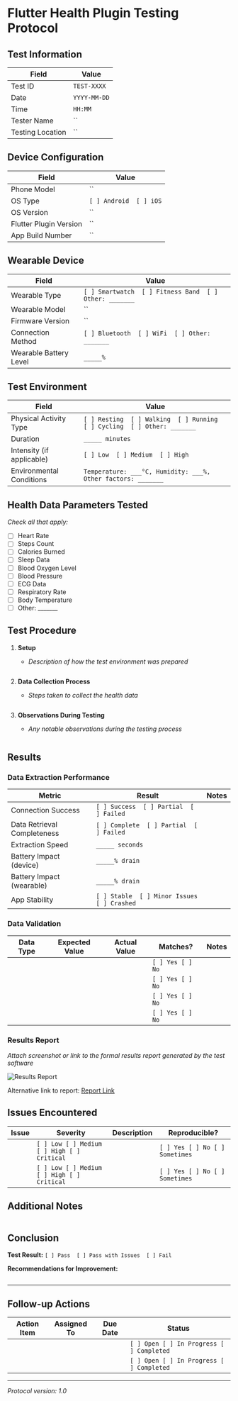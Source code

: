 # Flutter Health Plugin Testing Protocol

## Test Information

| Field | Value |
|-------|-------|
| Test ID | `TEST-XXXX` |
| Date | `YYYY-MM-DD` |
| Time | `HH:MM` |
| Tester Name | `` |
| Testing Location | `` |

## Device Configuration

| Field | Value |
|-------|-------|
| Phone Model | `` |
| OS Type | `[ ] Android  [ ] iOS` |
| OS Version | `` |
| Flutter Plugin Version | `` |
| App Build Number | `` |

## Wearable Device

| Field | Value |
|-------|-------|
| Wearable Type | `[ ] Smartwatch  [ ] Fitness Band  [ ] Other: _______` |
| Wearable Model | `` |
| Firmware Version | `` |
| Connection Method | `[ ] Bluetooth  [ ] WiFi  [ ] Other: _______` |
| Wearable Battery Level | `_____%` |

## Test Environment

| Field | Value |
|-------|-------|
| Physical Activity Type | `[ ] Resting  [ ] Walking  [ ] Running  [ ] Cycling  [ ] Other: _______` |
| Duration | `_____ minutes` |
| Intensity (if applicable) | `[ ] Low  [ ] Medium  [ ] High` |
| Environmental Conditions | `Temperature: ___°C, Humidity: ___%, Other factors: _______` |

## Health Data Parameters Tested

*Check all that apply:*

- [ ] Heart Rate
- [ ] Steps Count
- [ ] Calories Burned
- [ ] Sleep Data
- [ ] Blood Oxygen Level
- [ ] Blood Pressure
- [ ] ECG Data
- [ ] Respiratory Rate
- [ ] Body Temperature
- [ ] Other: _______

## Test Procedure

1. **Setup**
    - _Description of how the test environment was prepared_
   ```
   
   ```

2. **Data Collection Process**
    - _Steps taken to collect the health data_
   ```
   
   ```

3. **Observations During Testing**
    - _Any notable observations during the testing process_
   ```
   
   ```

## Results

### Data Extraction Performance

| Metric | Result | Notes |
|--------|--------|-------|
| Connection Success | `[ ] Success  [ ] Partial  [ ] Failed` | |
| Data Retrieval Completeness | `[ ] Complete  [ ] Partial  [ ] Failed` | |
| Extraction Speed | `_____ seconds` | |
| Battery Impact (device) | `_____% drain` | |
| Battery Impact (wearable) | `_____% drain` | |
| App Stability | `[ ] Stable  [ ] Minor Issues  [ ] Crashed` | |

### Data Validation

| Data Type | Expected Value | Actual Value | Matches? | Notes |
|-----------|---------------|--------------|----------|-------|
| | | | `[ ] Yes [ ] No` | |
| | | | `[ ] Yes [ ] No` | |
| | | | `[ ] Yes [ ] No` | |
| | | | `[ ] Yes [ ] No` | |

### Results Report

*Attach screenshot or link to the formal results report generated by the test software*

![Results Report](path/to/screenshot.png)

Alternative link to report: [Report Link](url_or_path)

## Issues Encountered

| Issue | Severity | Description | Reproducible? |
|-------|----------|-------------|--------------|
| | `[ ] Low [ ] Medium [ ] High [ ] Critical` | | `[ ] Yes [ ] No [ ] Sometimes` |
| | `[ ] Low [ ] Medium [ ] High [ ] Critical` | | `[ ] Yes [ ] No [ ] Sometimes` |

## Additional Notes

```

```

## Conclusion

**Test Result:** `[ ] Pass  [ ] Pass with Issues  [ ] Fail`

**Recommendations for Improvement:**
```

```

---

## Follow-up Actions

| Action Item | Assigned To | Due Date | Status |
|-------------|-------------|----------|--------|
| | | | `[ ] Open [ ] In Progress [ ] Completed` |
| | | | `[ ] Open [ ] In Progress [ ] Completed` |

---

*Protocol version: 1.0*